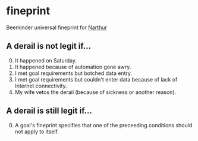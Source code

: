 # fineprint
Beeminder universal fineprint for [Narthur](https://www.beeminder.com/narthur)

## A derail is not legit if...

0. It happened on Saturday.
0. It happened because of automation gone awry.
0. I met goal requirements but botched data entry.
0. I met goal requirements but couldn't enter data because of lack of Internet connectivity.
0. My wife vetos the derail (because of sickness or another reason).

## A derail is still legit if...

0. A goal's fineprint specifies that one of the preceeding conditions should not apply to itself.
